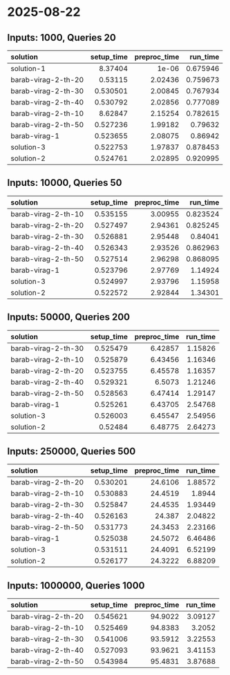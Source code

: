 # 2025-08-22

## Inputs: 1000, Queries 20

| solution            |   setup_time |   preproc_time |   run_time |
|:--------------------|-------------:|---------------:|-----------:|
| solution-1          |     8.37404  |        1e-06   |   0.675946 |
| barab-virag-2-th-20 |     0.53115  |        2.02436 |   0.759673 |
| barab-virag-2-th-30 |     0.530501 |        2.00845 |   0.767934 |
| barab-virag-2-th-40 |     0.530792 |        2.02856 |   0.777089 |
| barab-virag-2-th-10 |     8.62847  |        2.15254 |   0.782615 |
| barab-virag-2-th-50 |     0.527236 |        1.99182 |   0.79632  |
| barab-virag-1       |     0.523655 |        2.08075 |   0.86942  |
| solution-3          |     0.522753 |        1.97837 |   0.878453 |
| solution-2          |     0.524761 |        2.02895 |   0.920995 |

## Inputs: 10000, Queries 50

| solution            |   setup_time |   preproc_time |   run_time |
|:--------------------|-------------:|---------------:|-----------:|
| barab-virag-2-th-10 |     0.535155 |        3.00955 |   0.823524 |
| barab-virag-2-th-20 |     0.527497 |        2.94361 |   0.825245 |
| barab-virag-2-th-30 |     0.526881 |        2.95448 |   0.84041  |
| barab-virag-2-th-40 |     0.526343 |        2.93526 |   0.862963 |
| barab-virag-2-th-50 |     0.527514 |        2.96298 |   0.868095 |
| barab-virag-1       |     0.523796 |        2.97769 |   1.14924  |
| solution-3          |     0.524997 |        2.93796 |   1.15958  |
| solution-2          |     0.522572 |        2.92844 |   1.34301  |

## Inputs: 50000, Queries 200

| solution            |   setup_time |   preproc_time |   run_time |
|:--------------------|-------------:|---------------:|-----------:|
| barab-virag-2-th-30 |     0.525479 |        6.42857 |    1.15826 |
| barab-virag-2-th-10 |     0.525879 |        6.43456 |    1.16346 |
| barab-virag-2-th-20 |     0.523755 |        6.45578 |    1.16357 |
| barab-virag-2-th-40 |     0.529321 |        6.5073  |    1.21246 |
| barab-virag-2-th-50 |     0.528563 |        6.47414 |    1.29147 |
| barab-virag-1       |     0.525261 |        6.43705 |    2.54768 |
| solution-3          |     0.526003 |        6.45547 |    2.54956 |
| solution-2          |     0.52484  |        6.48775 |    2.64273 |

## Inputs: 250000, Queries 500

| solution            |   setup_time |   preproc_time |   run_time |
|:--------------------|-------------:|---------------:|-----------:|
| barab-virag-2-th-20 |     0.530201 |        24.6106 |    1.88572 |
| barab-virag-2-th-10 |     0.530883 |        24.4519 |    1.8944  |
| barab-virag-2-th-30 |     0.525847 |        24.4535 |    1.93449 |
| barab-virag-2-th-40 |     0.526163 |        24.387  |    2.04822 |
| barab-virag-2-th-50 |     0.531773 |        24.3453 |    2.23166 |
| barab-virag-1       |     0.525038 |        24.5072 |    6.46486 |
| solution-3          |     0.531511 |        24.4091 |    6.52199 |
| solution-2          |     0.526177 |        24.3222 |    6.88209 |

## Inputs: 1000000, Queries 1000

| solution            |   setup_time |   preproc_time |   run_time |
|:--------------------|-------------:|---------------:|-----------:|
| barab-virag-2-th-20 |     0.545621 |        94.9022 |    3.09127 |
| barab-virag-2-th-10 |     0.525469 |        94.8383 |    3.2052  |
| barab-virag-2-th-30 |     0.541006 |        93.5912 |    3.22553 |
| barab-virag-2-th-40 |     0.527093 |        93.9621 |    3.41153 |
| barab-virag-2-th-50 |     0.543984 |        95.4831 |    3.87688 |